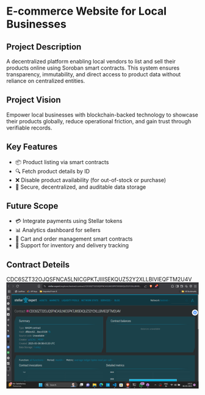 # E-commerce Website for Local Businesses

## Project Description
A decentralized platform enabling local vendors to list and sell their products online using Soroban smart contracts. This system ensures transparency, immutability, and direct access to product data without reliance on centralized entities.

## Project Vision
Empower local businesses with blockchain-backed technology to showcase their products globally, reduce operational friction, and gain trust through verifiable records.

## Key Features
- 📦 Product listing via smart contracts
- 🔍 Fetch product details by ID
- ❌ Disable product availability (for out-of-stock or purchase)
- 🔐 Secure, decentralized, and auditable data storage

## Future Scope
- 💳 Integrate payments using Stellar tokens
- 📊 Analytics dashboard for sellers
- 🛒 Cart and order management smart contracts
- 🧾 Support for inventory and delivery tracking

## Contract Deteils
CDC6SZT32OJQSFNCA5LNICGPKTJIIISEKQUZ52Y2XLLBIVIEQFTM2U4V
![alt text](image.png)
